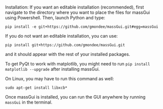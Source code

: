 Installation: 
If you want an editable installation (recommended), first navigate to the directory where you want to place the files for massGui using Powershell. Then, launch Python and type:

`pip install -e git+https://github.com/gmondee/massGui.git#egg=massGui` 

If you do not want an editable installation, you can use: 

`pip install git+https://github.com/gmondee/massGui.git` 

and it should appear with the rest of your installed packages. 

To get PyQt to work with matplotlib, you might need to run ```pip install matplotlib --upgrade``` after installing massGui.

On Linux, you may have to run this command as well:

```sudo apt-get install libxcb*```

Once massGui is installed, you can run the GUI anywhere by running `massGui` in the terminal.
